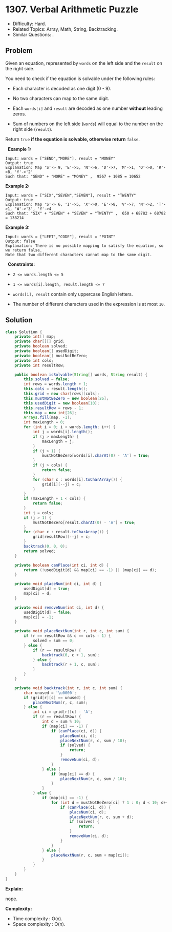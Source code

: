 # 1307. Verbal Arithmetic Puzzle

- Difficulty: Hard.
- Related Topics: Array, Math, String, Backtracking.
- Similar Questions: .

## Problem

Given an equation, represented by ```words``` on the left side and the ```result``` on the right side.

You need to check if the equation is solvable under the following rules:


	
- Each character is decoded as one digit (0 - 9).
	
- No two characters can map to the same digit.
	
- Each ```words[i]``` and ```result``` are decoded as one number **without** leading zeros.
	
- Sum of numbers on the left side (```words```) will equal to the number on the right side (```result```).


Return ```true``` **if the equation is solvable, otherwise return** ```false```.

 
**Example 1:**

```
Input: words = ["SEND","MORE"], result = "MONEY"
Output: true
Explanation: Map 'S'-> 9, 'E'->5, 'N'->6, 'D'->7, 'M'->1, 'O'->0, 'R'->8, 'Y'->'2'
Such that: "SEND" + "MORE" = "MONEY" ,  9567 + 1085 = 10652
```

**Example 2:**

```
Input: words = ["SIX","SEVEN","SEVEN"], result = "TWENTY"
Output: true
Explanation: Map 'S'-> 6, 'I'->5, 'X'->0, 'E'->8, 'V'->7, 'N'->2, 'T'->1, 'W'->'3', 'Y'->4
Such that: "SIX" + "SEVEN" + "SEVEN" = "TWENTY" ,  650 + 68782 + 68782 = 138214
```

**Example 3:**

```
Input: words = ["LEET","CODE"], result = "POINT"
Output: false
Explanation: There is no possible mapping to satisfy the equation, so we return false.
Note that two different characters cannot map to the same digit.
```

 
**Constraints:**


	
- ```2 <= words.length <= 5```
	
- ```1 <= words[i].length, result.length <= 7```
	
- ```words[i], result``` contain only uppercase English letters.
	
- The number of different characters used in the expression is at most ```10```.



## Solution

```java
class Solution {
    private int[] map;
    private char[][] grid;
    private boolean solved;
    private boolean[] usedDigit;
    private boolean[] mustNotBeZero;
    private int cols;
    private int resultRow;

    public boolean isSolvable(String[] words, String result) {
        this.solved = false;
        int rows = words.length + 1;
        this.cols = result.length();
        this.grid = new char[rows][cols];
        this.mustNotBeZero = new boolean[26];
        this.usedDigit = new boolean[10];
        this.resultRow = rows - 1;
        this.map = new int[26];
        Arrays.fill(map, -1);
        int maxLength = 0;
        for (int i = 0; i < words.length; i++) {
            int j = words[i].length();
            if (j > maxLength) {
                maxLength = j;
            }
            if (j > 1) {
                mustNotBeZero[words[i].charAt(0) - 'A'] = true;
            }
            if (j > cols) {
                return false;
            }
            for (char c : words[i].toCharArray()) {
                grid[i][--j] = c;
            }
        }
        if (maxLength + 1 < cols) {
            return false;
        }
        int j = cols;
        if (j > 1) {
            mustNotBeZero[result.charAt(0) - 'A'] = true;
        }
        for (char c : result.toCharArray()) {
            grid[resultRow][--j] = c;
        }
        backtrack(0, 0, 0);
        return solved;
    }

    private boolean canPlace(int ci, int d) {
        return (!usedDigit[d] && map[ci] == -1) || (map[ci] == d);
    }

    private void placeNum(int ci, int d) {
        usedDigit[d] = true;
        map[ci] = d;
    }

    private void removeNum(int ci, int d) {
        usedDigit[d] = false;
        map[ci] = -1;
    }

    private void placeNextNum(int r, int c, int sum) {
        if (r == resultRow && c == cols - 1) {
            solved = sum == 0;
        } else {
            if (r == resultRow) {
                backtrack(0, c + 1, sum);
            } else {
                backtrack(r + 1, c, sum);
            }
        }
    }

    private void backtrack(int r, int c, int sum) {
        char unused = '\u0000';
        if (grid[r][c] == unused) {
            placeNextNum(r, c, sum);
        } else {
            int ci = grid[r][c] - 'A';
            if (r == resultRow) {
                int d = sum % 10;
                if (map[ci] == -1) {
                    if (canPlace(ci, d)) {
                        placeNum(ci, d);
                        placeNextNum(r, c, sum / 10);
                        if (solved) {
                            return;
                        }
                        removeNum(ci, d);
                    }
                } else {
                    if (map[ci] == d) {
                        placeNextNum(r, c, sum / 10);
                    }
                }
            } else {
                if (map[ci] == -1) {
                    for (int d = mustNotBeZero[ci] ? 1 : 0; d < 10; d++) {
                        if (canPlace(ci, d)) {
                            placeNum(ci, d);
                            placeNextNum(r, c, sum + d);
                            if (solved) {
                                return;
                            }
                            removeNum(ci, d);
                        }
                    }
                } else {
                    placeNextNum(r, c, sum + map[ci]);
                }
            }
        }
    }
}
```

**Explain:**

nope.

**Complexity:**

* Time complexity : O(n).
* Space complexity : O(n).
